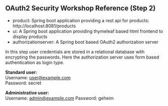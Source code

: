 ## OAuth2 Security Workshop Reference (Step 2)

* product: Spring boot application providing a rest api for products: http://localhost:8081/products
* ui: A Spring boot application providing thymeleaf based html frontend to display products
* authorizationserver: A Spring boot based OAuth2 authorization server

In this step user credentials are stored in a relational database with encrypting the passwords.
Here the authorization server uses form based authentication as login type. 

**Standard user:**  
Username: user@example.com  
Password: secret

**Administrative user:**  
Username: admin@example.com
Password: geheim

